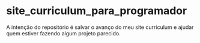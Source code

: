# site_curriculum_para_programador
A intenção do repositório é salvar o avanço do meu site curriculum e ajudar quem estiver fazendo algum projeto parecido.
